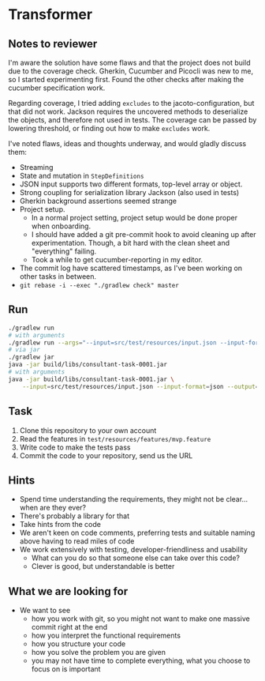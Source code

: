# Transformer

## Notes to reviewer
I'm aware the solution have some flaws and that the project does not build
due to the coverage check. Gherkin, Cucumber and Picocli was new to me,
so I started experimenting first. Found the other checks after making
the cucumber specification work.

Regarding coverage, I tried adding `excludes` to the jacoto-configuration, 
but that did not work. Jackson requires the uncovered methods to deserialize 
the objects, and therefore not used in tests. The coverage can
be passed by lowering threshold, or finding out how to make `excludes` work.

I've noted flaws, ideas and thoughts underway, and would gladly discuss them:

- Streaming
- State and mutation in `StepDefinitions`
- JSON input supports two different formats, top-level array or object.
- Strong coupling for serialization library Jackson (also used in tests)
- Gherkin background assertions seemed strange
- Project setup.
  - In a normal project setting, project setup would be done proper when onboarding. 
  - I should have added a git pre-commit hook to avoid cleaning up after experimentation. 
    Though, a bit hard with the clean sheet and "everything" failing.
  - Took a while to get cucumber-reporting in my editor.
- The commit log have scattered timestamps, as I've been working on other
  tasks in between.
- `git rebase -i --exec "./gradlew check" master`

## Run
```bash
./gradlew run
# with arguments
./gradlew run --args="--input=src/test/resources/input.json --input-format=json --output=out.json --output-format=json"
# via jar
./gradlew jar
java -jar build/libs/consultant-task-0001.jar
# with arguments
java -jar build/libs/consultant-task-0001.jar \
    --input=src/test/resources/input.json --input-format=json --output=out.json
```

## Task

  1. Clone this repository to your own account
  1. Read the features in ```test/resources/features/mvp.feature```
  1. Write code to make the tests pass
  1. Commit the code to your repository, send us the URL
  
## Hints
  - Spend time understanding the requirements, they might not be clear…when are they ever?
  - There's probably a library for that
  - Take hints from the code
  - We aren't keen on code comments, preferring tests and suitable naming above having to read miles of code
  - We work extensively with testing, developer-friendliness and usability
    - What can you do so that someone else can take over this code?
    - Clever is good, but understandable is better
    
## What we are looking for
  - We want to see 
    - how you work with git, so you might not want to make one massive commit right at the end
    - how you interpret the functional requirements
    - how you structure your code
    - how you solve the problem you are given
    - you may not have time to complete everything, what you choose to focus on is important
